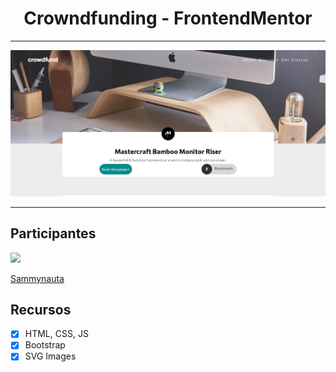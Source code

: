 
<h1 align="center">Crowndfunding - FrontendMentor</h1>

<hr>

<img src="/images/slide.png">

<hr>

## Participantes

[<img src="https://avatars.githubusercontent.com/u/78274299?s=460&u=ff8ad4d8a803bf74541ca2b3e40b85402496f657&v=4" width="75px;"/>](https://github.com/Sammynauta)

[Sammynauta](https://github.com/Sammynauta)



## Recursos

- [x] HTML, CSS, JS
- [x] Bootstrap
- [x] SVG Images

